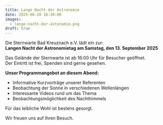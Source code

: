 ```yaml
---
title: Lange Nacht der Astronomie
date: 2025-06-28 16:38:00
images:
  - lange-nacht-der-astonomie.png
draft: true
---
```


Die Sternwarte Bad Kreuznach e.V. lädt ein zur:  
**Langen Nacht der Astronomietag am Samstag, den 13. September 2025**

Das Gelände der Sternwarte ist ab 16:00 Uhr für Besucher geöffnet.  
Der Eintritt ist frei, Spenden sind gerne gesehen.

**Unser Programmangebot an diesem Abend:**

- Informative Kurzvorträge unserer Referenten
- Beobachtung der Sonne in verschiedenen Wellenlängen
- Interessante Videos rund um das Thema
- Beobachtungsmöglichkeit des Nachthimmels

Für das leibliche Wohl ist bestens gesorgt.

Wir freuen uns auf Ihren Besuch.

